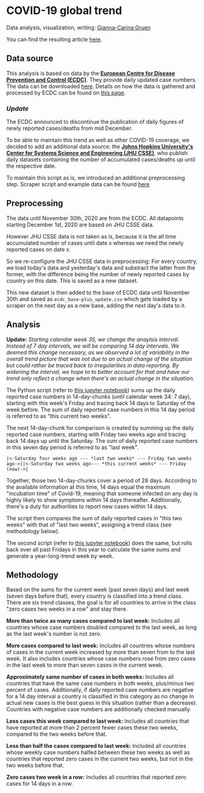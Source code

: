 # COVID-19 global trend

Data analysis, visualization, writing: [Gianna-Carina Gruen](https://twitter.com/giannagruen)

You can find the resulting article [here](https://www.dw.com/en/coronavirus-trend-the-pandemic-is-far-from-over/a-53954594).

## Data source

This analysis is based on data by the [**European Centre for Disease Prevention and Control (ECDC)**](https://www.ecdc.europa.eu/en). They provide daily updated case numbers. The data can be downloaded [here](https://www.ecdc.europa.eu/en/publications-data/download-todays-data-geographic-distribution-covid-19-cases-worldwide). Details on how the data is gathered and processed by ECDC can be found on [this page](https://www.ecdc.europa.eu/en/covid-19/data-collection).

### *Update*

The ECDC announced to discontinue the publication of daily figures of newly reported cases/deaths from mid December.

To be able to maintain this trend as well as other COVID-19 coverage, we decided to add an additional data source: the [**Johns Hopkins University's Center for Systems Science and Engineering (JHU CSSE)**](https://github.com/CSSEGISandData/COVID-19/tree/master/csse_covid_19_data#daily-reports-csse_covid_19_daily_reports), who publish daily datasets containing the number of accumulated cases/deaths up until the respective date.

To maintain this script as is, we introduced an additional preprocessing step. Scraper script and example data can be found [here](/preprocessing/)

## Preprocessing

The data until November 30th, 2020 are from the ECDC. All datapoints starting December 1st, 2020 are based on JHU CSSE data.

However JHU CSSE data is not taken as is, because it is the all time accumulated number of cases until date x whereas we need the newly reported cases on date x.

So we re-configure the JHU CSSE data in preprocessing: For every country, we load today's data and yesterday's data and substract the latter from the former, with the difference being the number of newly reported cases by country on this date. This is saved as a new dataset.

This new dataset is then added to the base of ECDC data until November 30th and saved as `ecdc_base-plus_update.csv` which gets loaded by a scraper on the next day as a new base, adding the next day's data to it.


## Analysis

**Update:** *Starting calendar week 35, we change the anaylsis interval. Instead of 7 day intervals, we will be comparing 14 day intervals. We deemed this change necessary, as we observed a lot of variability in the overall trend picture that was not due to an actual change of the situation but could rather be traced back to irregularities in data reporting. By widening the interval, we hope to to better account for that and have our trend only reflect a change when there's an actual change in the situation.*


The Python script (refer to [this jupyter notebook](Trend-Corona-this-week-from-cw35.ipynb)) sums up the daily reported case numbers in 14-day-chunks (until calendar week 34: 7 day), starting with this week's Friday and tracing back 14 days to Saturday of the week before. The sum of daily reported case numbers in this 14 day period is referred to as "this current two weeks".

The next 14-day-chunk for comparison is created by summing up the daily reported case numbers, starting with Friday two weeks ago and tracing back 14 days up until the Saturday. The sum of daily reported case numbers in this seven day period is referred to as "last week".

`|<-Saturday four weeks ago --- *last two weeks* --- Friday two weeks ago->||<-Saturday two weeks ago--- *this current weeks* --- Friday (now)->|`

Together, those two 14-day-chunks cover a period of 28 days. According to the available information at this time, 14 days equal the maximum "incubation time" of Covid-19, meaning that someone infected on any day is highly likely to show symptoms within 14 days thereafter. Additionally, there's a duty for authorities to report new cases within 14 days.

The script then compares the sum of daily reported cases in "this two weeks" with that of "last two weeks", assigning a trend class (see methodology below).

The second script (refer to [this jupyter notebook](Trend-Corona-year-trend-from-cw35.ipynb)) does the same, but rolls back over all past Fridays in this year to calculate the same sums and generate a year-long-trend week by week.


## Methodology

Based on the sums for the current week (past seven days) and last week (seven days before that), every country is classified into a trend class. There are six trend classes, the goal is for all countries to arrive in the class "zero cases two weeks in a row" and stay there.

**More than twice as many cases compared to last week:**
Includes all countries whose case numbers doubled compared to the last week, as long as the last week's number is not zero.

**More cases compared to last week:**
Includes all countries whose numbers of cases in the current week increased by more than seven from to the last week. It also includes countries whose case numbers rose from zero cases in the last week to more than seven cases in the current week.

**Approximately same number of cases in both weeks:**
Includes all countries that have the same case numbers in both weeks, plus/minus two percent of cases. Additionally, if daily reported case numbers are negative for a 14 day interval a country is classified in this category as no change in actual new cases is the best guess in this situation (rather than a decrease). Countries with negative case numbers are additionally checked manually.

**Less cases this week compared to last week:**
Includes all countries that have reported at more than 2 percent fewer cases these two weeks, compared to the two weeks before that.

**Less than half the cases compared to last week:**
Included all countries whose weekly case numbers halfed between these two weeks as well as countries that reported zero cases in the current two weeks, but not in the two weeks before that.

**Zero cases two week in a row:**
Includes all countries that reported zero cases for 14 days in a row.
